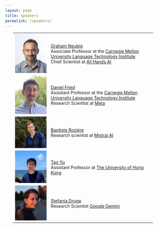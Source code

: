 ```yaml
---
layout: page
title: Speakers
permalink: /speakers/
---
```


<table style="margin-left: auto; margin-right: auto; width: 90%;border-collapse: collapse;">
  <tr>
    <td style="border: none;"><img src="/assets/img/speakers/neubig.jpg" width="200px" alt="Graham Neubig"></td>
    <td style="border: none;"><a href="https://www.phontron.com/">Graham Neubig</a><br>Associate Professor at the <a href="https://www.cs.cmu.edu/">Carnegie Mellon University Language Technology Institute</a>
    <br> Chief Scientist at <a href="https://www.all-hands.dev/">All Hands AI </a></td>
  </tr>
  <tr>
    <td style="border: none;"><img src="/assets/img/speakers/daniel.jpg" width="200px" alt="Daniel Fried"></td>
    <td style="border: none;"><a href="https://dpfried.github.io/">Daniel Fried</a>
    <br>Assistant Professor at the <a href="https://www.cs.cmu.edu/">Carnegie Mellon University Language Technology Institute</a>
    <br> Research Scientist at <a href="https://about.meta.com/">Meta </a>
    </td>
  </tr>
  <tr>
    <td style="border: none;"><img src="/assets/img/speakers/roziere.jpg" width="200px" alt="Batiste Roziere"></td>
    <td style="border: none;"><a href="https://x.com/b_roziere?lang=en">Baptiste Rozière</a>
    <br>Research scientist at <a href="https://mistral.ai/">Mistral AI</a>
    </td>
  </tr>
  <tr>
    <td style="border: none;"><img src="/assets/img/speakers/tao_yu.jpeg" width="200px" alt="Tao Yu"></td>
    <td style="border: none;"><a href="https://taoyds.github.io/">Tao Yu</a>
    <br>Assistant Professor at <a href="https://www.hku.hk/">The University of Hong Kong</a>
    </td>
  </tr>
  <tr>
    <td style="border: none;"><img src="/assets/img/speakers/druga.webp" width="200px" alt="Stefania Druga"></td>
    <td style="border: none;"><a href="https://stefania11.github.io/">Stefania Druga</a>
    <br> Research Scientist <a href="https://gemini.google.com/app">Google Gemini</a>
    </td>
  </tr>

</table>
